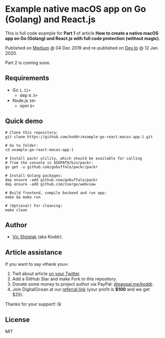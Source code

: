 # Example native macOS app on Go (Golang) and React.js

This is full code example for **Part 1** of article **How to create a native macOS app on Go (Golang) and React.js with full code protection (without magic)**. 

Published on [Medium](https://link.medium.com/F5aFjvld91) @ 04 Dec 2019 and re-published on [Dev.to](https://dev.to/koddr/how-to-create-a-native-macos-app-on-go-golang-and-react-js-with-full-code-protection-part-1-463k) @ 12 Jan 2020.

Part 2 is coming soon.

## Requirements

- Go `1.11+`
  - dep `0.5+`
- Node.js `10+`
  - npm `6+`

## Quick demo

```console
# Clone this repository:
git clone https://github.com/koddr/example-go-react-macos-app-1.git

# Go to folder:
cd example-go-react-macos-app-1

# Install packr utility, which should be available for calling
# from the console in $GOPATH/bin/packr:
go get -u github.com/gobuffalo/packr/packr

# Install Golang packages:
dep ensure -add github.com/gobuffalo/packr
dep ensure -add github.com/zserge/webview

# Build frontend, compile backend and run app:
make && make run

# (Optional) For cleaning:
make clean
```

## Author

- [Vic Shóstak](https://github.com/koddr) (aka Koddr).

## Article assistance

If you want to say «thank you»:

1. Twit about article [on your Twitter](https://twitter.com/intent/tweet?text=How%20to%20create%20a%20native%20macOS%20app%20on%20@Golang%20and%20@reactjs%20with%20full%20code%20protection%20(Part%201)%20%F0%9F%98%89%20https://dev.to/koddr/how-to-create-a-native-macos-app-on-go-golang-and-react-js-with-full-code-protection-part-1-463k).
2. Add a GitHub Star and make Fork to this repository.
3. Donate some money to project author via PayPal: [@paypal.me/koddr](https://paypal.me/koddr?locale.x=en_EN).
4. Join DigitalOcean at our [referral link](https://m.do.co/c/b41859fa9b6e) (your profit is **$100** and we get $25).

Thanks for your support! 😘

## License

MIT
